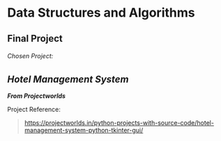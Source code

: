 # Data Structures and Algorithms
## Final Project

###### Chosen Project:
## ***Hotel Management System***

***From Projectworlds***

Project Reference:
> https://projectworlds.in/python-projects-with-source-code/hotel-management-system-python-tkinter-gui/
